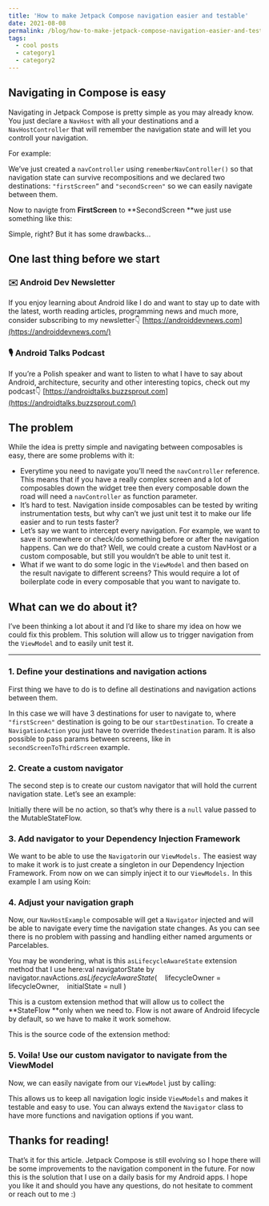 ```yaml
---
title: 'How to make Jetpack Compose navigation easier and testable'
date: 2021-08-08
permalink: /blog/how-to-make-jetpack-compose-navigation-easier-and-testable/
tags:
  - cool posts
  - category1
  - category2
---
```


## Navigating in Compose is easy

Navigating in Jetpack Compose is pretty simple as you may already know. You just declare a `NavHost` with all your destinations and a `NavHostController` that will remember the navigation state and will let you controll your navigation.

For example:

We’ve just created a `navController` using `rememberNavController()` so that navigation state can survive recompositions and we declared two destinations: `"firstScreen”` and `"secondScreen"` so we can easily navigate between them.

Now to navigte from **FirstScreen** to **SecondScreen **we just use something like this:

Simple, right? But it has some drawbacks…

## **************One last thing before we start**************

### ✉️ Android Dev Newsletter

If you enjoy learning about Android like I do and want to stay up to date with the latest, worth reading articles, programming news and much more, consider subscribing to my newsletter👇
[https://androiddevnews.com](https://androiddevnews.com/)

### 🎙 Android Talks Podcast

If you’re a Polish speaker and want to listen to what I have to say about Android, architecture, security and other interesting topics, check out my podcast👇
[https://androidtalks.buzzsprout.com](https://androidtalks.buzzsprout.com/)

## The problem

While the idea is pretty simple and navigating between composables is easy, there are some problems with it:

- Everytime you need to navigate you’ll need the `navController` reference. This means that if you have a really complex screen and a lot of composables down the widget tree then every composable down the road will need a `navController` as function parameter.
- It’s hard to test. Navigation inside composables can be tested by writing instrumentation tests, but why can’t we just unit test it to make our life easier and to run tests faster?
- Let’s say we want to intercept every navigation. For example, we want to save it somewhere or check/do something before or after the navigation happens. Can we do that? Well, we could create a custom NavHost or a custom composable, but still you wouldn’t be able to unit test it.
- What if we want to do some logic in the `ViewModel` and then based on the result navigate to different screens? This would require a lot of boilerplate code in every composable that you want to navigate to.

## What can we do about it?

I’ve been thinking a lot about it and I’d like to share my idea on how we could fix this problem. This solution will allow us to trigger navigation from the `ViewModel` and to easily unit test it.

---

### 1. Define your destinations and navigation actions

First thing we have to do is to define all destinations and navigation actions between them.

In this case we will have 3 destinations for user to navigate to, where `"firstScreen"` destination is going to be our `startDestination`. To create a `NavigationAction` you just have to override the`destination` param. It is also possible to pass params between screens, like in `secondScreenToThirdScreen` example.

### 2. Create a custom navigator

The second step is to create our custom navigator that will hold the current navigation state. Let’s see an example:

Initially there will be no action, so that’s why there is a `null` value passed to the MutableStateFlow.

### 3. Add navigator to your Dependency Injection Framework

We want to be able to use the `Navigator`in our `ViewModels.` The easiest way to make it work is to just create a singleton in our Dependency Injection Framework. From now on we can simply inject it to our `ViewModels.` In this example I am using Koin:

### 4. Adjust your navigation graph

Now, our `NavHostExample` composable will get a `Navigator` injected and will be able to navigate every time the navigation state changes. As you can see there is no problem with passing and handling either named arguments or Parcelables.

You may be wondering, what is this `asLifecycleAwareState` extension method that I use here:val navigatorState by navigator.navActions.*asLifecycleAwareState*(
    lifecycleOwner = lifecycleOwner,
    initialState = null
)

This is a custom extension method that will allow us to collect the **StateFlow **only when we need to. Flow is not aware of Android lifecycle by default, so we have to make it work somehow.

This is the source code of the extension method:

### 5. Voila! Use our custom navigator to navigate from the ViewModel

Now, we can easily navigate from our `ViewModel` just by calling:

This allows us to keep all navigation logic inside `ViewModels` and makes it testable and easy to use. You can always extend the `Navigator` class to have more functions and navigation options if you want.

## Thanks for reading!

That’s it for this article. Jetpack Compose is still evolving so I hope there will be some improvements to the navigation component in the future. For now this is the solution that I use on a daily basis for my Android apps. I hope you like it and should you have any questions, do not hesitate to comment or reach out to me :)
